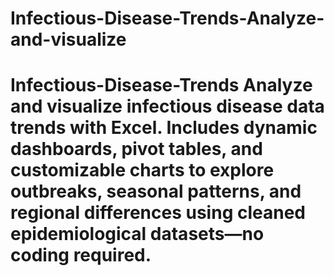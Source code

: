 # Infectious-Disease-Trends-Analyze-and-visualize
# Infectious-Disease-Trends Analyze and visualize infectious disease data trends with Excel. Includes dynamic dashboards, pivot tables, and customizable charts to explore outbreaks, seasonal patterns, and regional differences using cleaned epidemiological datasets—no coding required.
